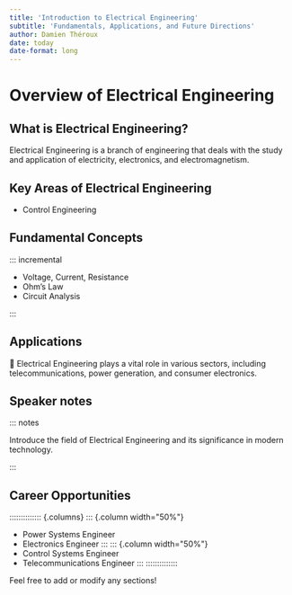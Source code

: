 ```yaml
---
title: 'Introduction to Electrical Engineering'
subtitle: 'Fundamentals, Applications, and Future Directions'
author: Damien Théroux
date: today
date-format: long
---
```


# Overview of Electrical Engineering

## What is Electrical Engineering?

Electrical Engineering is a branch of engineering that deals with the study and application of electricity, electronics, and electromagnetism.

## Key Areas of Electrical Engineering

- Control Engineering

## Fundamental Concepts

::: incremental

- Voltage, Current, Resistance
- Ohm’s Law
- Circuit Analysis

:::

## Applications

🔌 Electrical Engineering plays a vital role in various sectors, including telecommunications, power generation, and consumer electronics.

## Speaker notes

::: notes

Introduce the field of Electrical Engineering and its significance in modern technology. 

:::

## Career Opportunities

:::::::::::::: {.columns}
::: {.column width="50%"}
- Power Systems Engineer
- Electronics Engineer
:::
::: {.column width="50%"}
- Control Systems Engineer
- Telecommunications Engineer
:::
::::::::::::::

Feel free to add or modify any sections!
